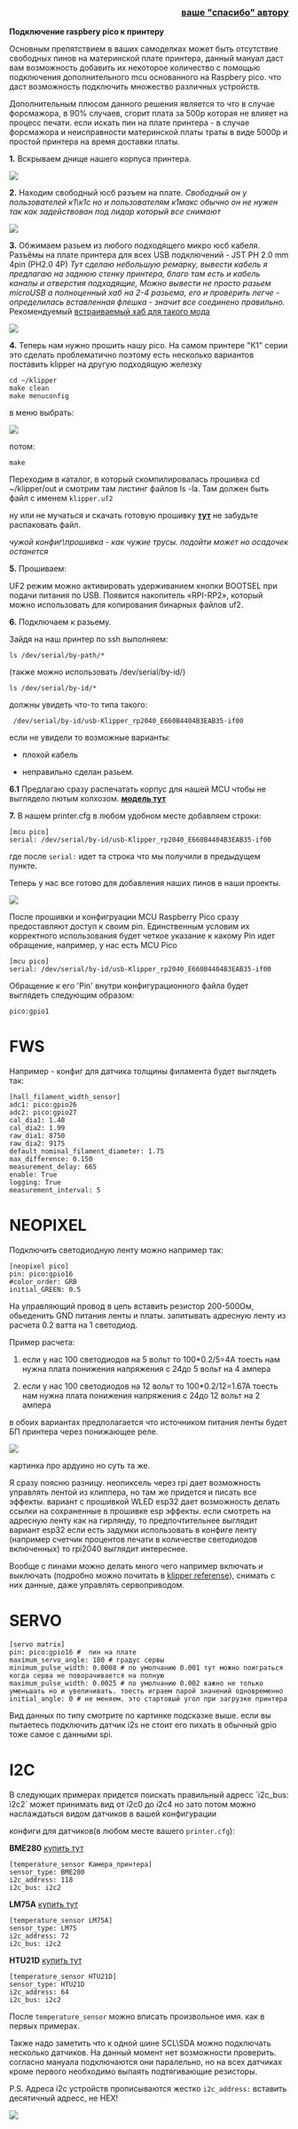 <h3 align="right"><a href="https://www.tinkoff.ru/rm/yakovleva.irina203/51ZSr71845" target="_blank">ваше "спасибо" автору</a></h3>

**Подключение raspbery pico к принтеру**

Основным препятствием в ваших самоделках может быть отсутствие свободных пинов на материнской плате принтера, данный мануал даст вам возможность добавить их некоторое количество с помощью подключения дополнительного mcu основанного на Raspbery pico. что даст возможность подключить множество различных устройств. 

Дополнительным плюсом данного решения является то что в случае форсмажора, в 90% случаев, сгорит плата за 500р которая не влияет на процесс печати. если искать пин на плате принтера - в случае форсмажора и  неисправности материнской платы траты в виде 5000р и простой принтера на время доставки платы.

**1.** Вскрываем днище нашего корпуса принтера.

![](/random/bottom1.jpg)

**2.** Находим свободный юсб разъем на плате. *Свободный он у пользователей к1\к1с но и пользователям к1макс обычно он не нужен так как задействован под лидар который все  снимают*

![](plate.jpg)

**3.** Обжимаем разьем из любого подходящего микро юсб кабеля. Разъёмы на плате принтера для всех USB подключений - JST PH 2.0 mm 4pin (PH2.0 4P) *Тут сделаю небольшую ремарку, вывести кабель я предлагаю на заднюю стенку принтера, благо там есть и кабель каналы и отверстия подходящие,  Можно вывести не просто разьем microUSB а полноценный хаб на 2-4 разьема, его и проверить легче - определилась вставленная флешка - значит все соединено правильно.* Рекомендуемый [встраиваемый хаб для такого мода](https://aliexpress.ru/item/1005005887148469.html)



![](view1.jpg)

**4.** Теперь нам нужно прошить нашу pico. На самом принтере "К1" серии это сделать проблематично поэтому есть несколько вариантов поставить klipper на другую подходящую железку

```
cd ~/klipper
make clean
make menuconfig
```

   в меню выбрать:

![](pico_flash.jpg)

потом:

```
make
```

Переходим в каталог, в который скомпилировалась прошивка cd ~/klipper/out и смотрим там листинг файлов ls -la. Там должен быть файл с именем `klipper.uf2`



ну или не мучаться и скачать готовую прошивку [**тут**](klipper.zip) не забудьте распаковать файл. 

*чужой конфиг\прошивка - как чужие трусы. подойти может но осадочек останется*

**5.** Прошиваем:

 UF2 режим можно активировать удерживанием кнопки BOOTSEL при подачи питания по USB. Появится накопитель «RPI-RP2», который можно использовать для копирования бинарных файлов uf2.

**6.** Подключаем к разьему.

Зайдя на наш принтер по ssh выполняем:

```
ls /dev/serial/by-path/* 
```
(также можно использовать /dev/serial/by-id/)

```
ls /dev/serial/by-id/*
```

должны увидеть что-то типа такого:

```
 /dev/serial/by-id/usb-Klipper_rp2040_E660B4404B3EAB35-if00
```

если не увидели то возможные варианты:

 - плохой кабель
 
 - неправильно сделан разьем.

**6.1** Предлагаю сразу распечатать корпус для нашей MCU чтобы не выглядело лютым колхозом.  [**модель тут**](https://www.printables.com/model/226610-raspberry-pi-pico-case/files)


**7.** В нашем printer.cfg в любом удобном месте добавляем строки:


```
[mcu pico]
serial: /dev/serial/by-id/usb-Klipper_rp2040_E660B4404B3EAB35-if00
```
где после `serial:` идет та  строка что мы получили в предыдущем пункте.

Теперь у нас все готово для добавления наших пинов в наши проекты. 

![](pinout.jpg)

После прошивки и конфигруации MCU Raspberry Pico сразу предоставляют доступ к своим pin. Единственным условим их корректного использования будет четкое указание к какому Pin идет обращение, например, у нас есть MCU Pico
```
[mcu pico]
serial: /dev/serial/by-id/usb-Klipper_rp2040_E660B4404B3EAB35-if00
```

Обращение к его 'Pin' внутри конфигурационного файла будет выглядеть следующим образом:

```
pico:gpio1
```

<h1>FWS</h1>

Например - конфиг для датчика толщины филамента будет выглядеть так:

```
[hall_filament_width_sensor]
adc1: pico:gpio26
adc2: pico:gpio27
cal_dia1: 1.48
cal_dia2: 1.99
raw_dia1: 8750
raw_dia2: 9175
default_nominal_filament_diameter: 1.75
max_difference: 0.150
measurement_delay: 665
enable: True
logging: True
measurement_interval: 5
```
<h1>NEOPIXEL</h1>
Подключить светодиодную ленту можно например так:

```
[neopixel pico]
pin: pico:gpio16
#color_order: GRB
initial_GREEN: 0.5
```
На управляющий провод в цепь вставить резистор 200-500Ом, обьеденить GND питания ленты и платы. запитывать адресную ленту из расчета 0.2 ватта на 1 светодиод. 

Пример расчета: 

1. если у нас 100 светодиодов на 5 вольт то 100*0.2/5=4А тоесть нам нужна плата понижения напряжения с 24до 5 вольт на 4 ампера

2. если у нас 100 светодиодов на 12 вольт то 100*0.2/12=1.67А  тоесть нам нужна плата понижения напряжения с 24до 12 вольт на 2 ампера 

в обоих вариантах предполагается что источником питания ленты будет БП принтера через понижающее реле.

![](pinout2.jpg)

картинка про ардуино но суть та же. 

Я сразу поясню разницу. неопиксель через rpi дает возможность управлять лентой из клиппера, но там же придется и писать все эффекты. вариант с прошивкой WLED esp32 дает возможность делать ссылки на сохраненные в прошивке esp эффекты. если  смотреть на адресную ленту как на гирлянду, то предпочтительнее выглядит вариант esp32 если есть задумки использовать в конфиге ленту (например счетчик процентов печати в количестве светодиодов включенных) то rpi2040 выглядит интереснее.


Вообще с пинами можно делать много чего например включать и выключать (подробно можно почитать в [klipper referense](https://github.com/Klipper3d/klipper/blob/master/docs/Config_Reference.md#output_pin)), снимать с них данные, даже управлять сервоприводом.

<h1>SERVO</h1>



```
[servo matrix]
pin: pico:gpio16 #  пин на плате
maximum_servo_angle: 180 # градус сервы
minimum_pulse_width: 0.0008 # по умолчанию 0.001 тут можно поиграться когда серва не поворачивается на полную
maximum_pulse_width: 0.0025 # по умолчанию 0.002 важно не только уменьшать но и увеличивать. тоесть играем парой значений одновременно
initial_angle: 0 # не меняем. это стартовый угол при загрузке принтера
```


Вид данных по типу смотрите по картинке подсказке выше. если вы пытаетесь подключить датчик i2s не стоит его пихать в обычный gpio тоже самое с данными spi.   

<h1>I2C</h1>
В следующих примерах придется поискать правильный адресс `i2c_bus: i2c2` может принимать вид от i2c0 до i2c4 но зато потом можно наслаждаться видом датчиков в вашей конфигурации

конфиги для датчиков(в любом месте вашего `printer.cfg`):

**BME280** [купить тут](https://alii.pub/6mct88)
```
[temperature_sensor Камера_принтера]
sensor_type: BME280
i2c_address: 118
i2c_bus: i2c2
```
**LM75A** [купить тут](https://alii.pub/6mct90)
```
[temperature_sensor LM75A]
sensor_type: LM75
i2c_address: 72
i2c_bus: i2c2
```

**HTU21D** [купить тут](https://alii.pub/6mctad)

```
[temperature_sensor HTU21D]
sensor_type: HTU21D
i2c_address: 64
i2c_bus: i2c2
```
После `temperature_sensor` можно вписать произвольное имя. как в первых примерах.

Также надо заметить что к одной шине SCL\SDA можно подключать несколько датчиков. На данный момент нет возможности проверить. согласно мануала подключаются они паралельно, но на всех датчиках кроме первого необходимо выпаять подтягивающие резисторы. 

P.S. Адреса i2c устройств прописываются жестко `i2c_address:`  вставить десятичный адресс, не HEX! 


![](lm75a.jpg)